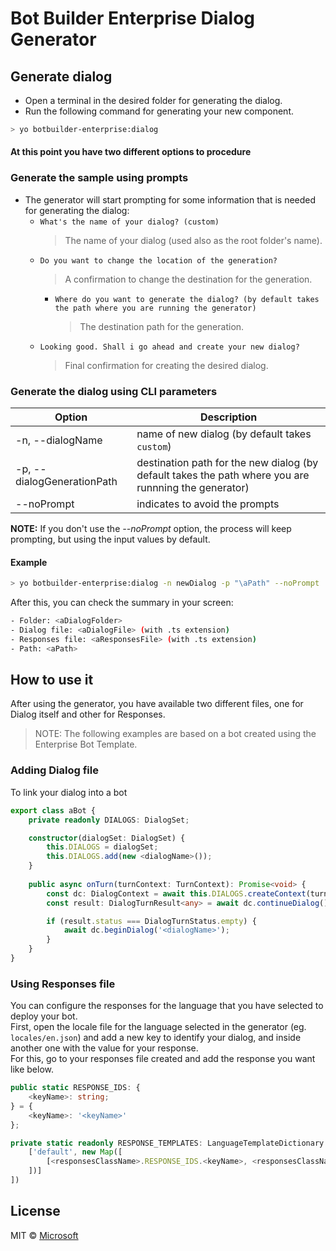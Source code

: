 # Bot Builder Enterprise Dialog Generator

## Generate dialog

- Open a terminal in the desired folder for generating the dialog.
- Run the following command for generating your new component.

```bash
> yo botbuilder-enterprise:dialog
```
#### **At this point you have two different options to procedure**

### Generate the sample using prompts

- The generator will start prompting for some information that is needed for generating the dialog:
    - `What's the name of your dialog? (custom)`
        > The name of your dialog (used also as the root folder's name).
    - `Do you want to change the location of the generation?`
        > A confirmation to change the destination for the generation.
        - `Where do you want to generate the dialog? (by default takes the path where you are running the generator)`
            > The destination path for the generation.
    - `Looking good. Shall i go ahead and create your new dialog?`
        > Final confirmation for creating the desired dialog.

### Generate the dialog using CLI parameters


| Option                               | Description                                                                                                  |
|--------------------------------------|--------------------------------------------------------------------------------------------------------------|
| -n, --dialogName <name>              | name of new dialog (by default takes `custom`)                                                               |
| -p, --dialogGenerationPath <path>    | destination path for the new dialog (by default takes the path where you are runnning the generator)         |
| --noPrompt                           | indicates to avoid the prompts                                                                               |

**NOTE:** If you don't use the _--noPrompt_ option, the process will keep prompting, but using the input values by default.

#### Example

```bash
> yo botbuilder-enterprise:dialog -n newDialog -p "\aPath" --noPrompt
```

After this, you can check the summary in your screen:

```bash
- Folder: <aDialogFolder>
- Dialog file: <aDialogFile> (with .ts extension)
- Responses file: <aResponsesFile> (with .ts extension)
- Path: <aPath>
```

## How to use it
After using the generator, you have available two different files, one for Dialog itself and other for Responses.

> NOTE: The following examples are based on a bot created using the Enterprise Bot Template.

### Adding Dialog file

To link your dialog into a bot 

```typescript
export class aBot {
    private readonly DIALOGS: DialogSet;

    constructor(dialogSet: DialogSet) {
        this.DIALOGS = dialogSet;
        this.DIALOGS.add(new <dialogName>());
    }
    
    public async onTurn(turnContext: TurnContext): Promise<void> {
        const dc: DialogContext = await this.DIALOGS.createContext(turnContext);
        const result: DialogTurnResult<any> = await dc.continueDialog();

        if (result.status === DialogTurnStatus.empty) {
            await dc.beginDialog('<dialogName>');
        }
    }
}
```

### Using Responses file
You can configure the responses for the language that you have selected to deploy your bot.\
First, open the locale file for the language selected in the generator (eg. `locales/en.json`) and add a new key to identify your dialog, and inside another one with the value for your response.\
For this, go to your responses file created and add the response you want like below.
```typescript
public static RESPONSE_IDS: {
    <keyName>: string;
} = {
    <keyName>: '<keyName>'
};

private static readonly RESPONSE_TEMPLATES: LanguageTemplateDictionary = new Map([
    ['default', new Map([
        [<responsesClassName>.RESPONSE_IDS.<keyName>, <responsesClassName>.fromResources('<responsesClassName>.<keyName>')]
    ])]
])
```

## License

MIT © [Microsoft](http://dev.botframework.com)
